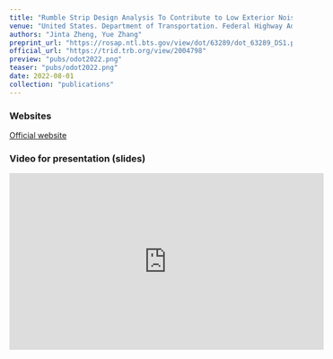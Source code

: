 ```yaml
---
title: "Rumble Strip Design Analysis To Contribute to Low Exterior Noise Using Finite Element Modeling"
venue: "United States. Department of Transportation. Federal Highway Administration; Oregon. Dept. of Transportation. Research Section, 1-110"
authors: "Jinta Zheng, Yue Zhang"
preprint_url: "https://rosap.ntl.bts.gov/view/dot/63289/dot_63289_DS1.pdf"
official_url: "https://trid.trb.org/view/2004798"
preview: "pubs/odot2022.png"
teaser: "pubs/odot2022.png"
date: 2022-08-01
collection: "publications"
---
```

### Websites

<a href="https://trid.trb.org/view/2004798">Official website</a>


### Video for presentation (slides)

<iframe width="560" height="315" src="https://www.youtube.com/embed/jDagdjyZHZ4?si=ony4jdq66xoad-Qk" title="YouTube video player" frameborder="0" allow="accelerometer; autoplay; clipboard-write; encrypted-media; gyroscope; picture-in-picture; web-share" allowfullscreen></iframe>